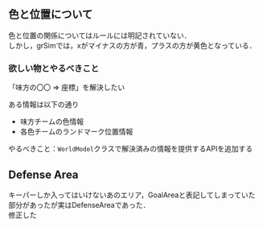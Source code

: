 ## 色と位置について
色と位置の関係についてはルールには明記されていない．  
しかし，grSimでは，xがマイナスの方が青，プラスの方が黄色となっている．

### 欲しい物とやるべきこと

「味方の〇〇 => 座標」を解決したい

ある情報は以下の通り
- 味方チームの色情報
- 各色チームのランドマーク位置情報

やるべきこと：`WorldModel`クラスで解決済みの情報を提供するAPIを追加する

## Defense Area

キーパーしか入ってはいけないあのエリア，GoalAreaと表記してしまっていた部分があったが実はDefenseAreaであった．  
修正した
